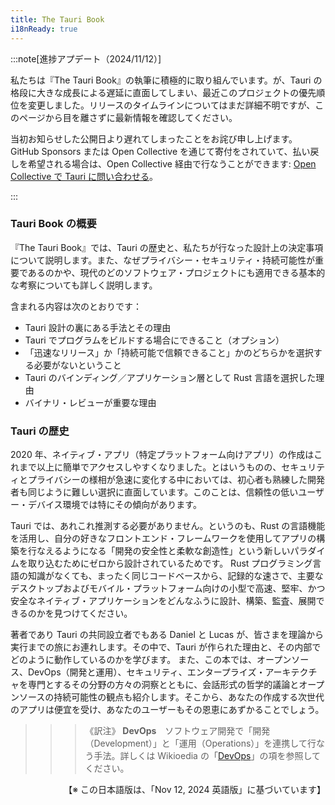 ```yaml
---
title: The Tauri Book
i18nReady: true
---
```


:::note[進捗アプデート（2024/11/12）]

私たちは『The Tauri Book』の執筆に積極的に取り組んでいます。が、Tauri の格段に大きな成長による遅延に直面してしまい、最近このプロジェクトの優先順位を変更しました。リリースのタイムラインについてはまだ詳細不明ですが、このページから目を離さずに最新情報を確認してください。

当初お知らせした公開日より遅れてしまったことをお詫び申し上げます。GitHub Sponsors または Open Collective を通じて寄付をされていて、払い戻しを希望される場合は、Open Collective 経由で行なうことができます: [Open Collective で Tauri に問い合わせる](https://opencollective.com/tauri/contact)。

:::

### Tauri Book の概要

『The Tauri Book』では、Tauri の歴史と、私たちが行なった設計上の決定事項について説明します。また、なぜプライバシー・セキュリティ・持続可能性が重要であるのかや、現代のどのソフトウェア・プロジェクトにも適用できる基本的な考察についても詳しく説明します。

含まれる内容は次のとおりです：

- Tauri 設計の裏にある手法とその理由
- Tauri でプログラムをビルドする場合にできること（オプション）
- 「迅速なリリース」か「持続可能で信頼できること」かのどちらかを選択する必要がないということ
- Tauri のバインディング／アプリケーション層として Rust 言語を選択した理由
- バイナリ・レビューが重要な理由

### Tauri の歴史

2020 年、ネイティブ・アプリ（特定プラットフォーム向けアプリ）の作成はこれまで以上に簡単でアクセスしやすくなりました。とはいうものの、セキュリティとプライバシーの様相が急速に変化する中においては、初心者も熟練した開発者も同じように難しい選択に直面しています。このことは、信頼性の低いユーザー・デバイス環境では特にその傾向があります。

Tauri では、あれこれ推測する必要がありません。というのも、Rust の言語機能を活用し、自分の好きなフロントエンド・フレームワークを使用してアプリの構築を行なえるようになる「開発の安全性と柔軟な創造性」という新しいパラダイムを取り込むためにゼロから設計されているためです。
Rust プログラミング言語の知識がなくても、まったく同じコードベースから、記録的な速さで、主要なデスクトップおよびモバイル・プラットフォーム向けの小型で高速、堅牢、かつ安全なネイティブ・アプリケーションをどんなふうに設計、構築、監査、展開できるのかを見つけてください。

著者であり Tauri の共同設立者でもある Daniel と Lucas が、皆さまを理論から実行までの旅にお連れします。その中で、Tauri が作られた理由と、その内部でどのように動作しているのかを学びます。
また、この本では、オープンソース、DevOps（開発と運用）、セキュリティ、エンタープライズ・アーキテクチャを専門とするその分野の方々の洞察とともに、会話形式の哲学的議論とオープンソースの持続可能性の観点も紹介します。そこから、あなたの作成する次世代のアプリは便宜を受け、あなたのユーザーもその恩恵にあずかることでしょう。

> > > 《訳注》 **DevOps**　ソフトウェア開発で「開発（Development）」と「運用（Operations）」を連携して行なう手法。詳しくは Wikioedia の「[DevOps](https://ja.wikipedia.org/wiki/DevOps)」の項を参照してください。

<div style="text-align: right;">
  【※ この日本語版は、「Nov 12, 2024 英語版」に基づいています】
</div>
